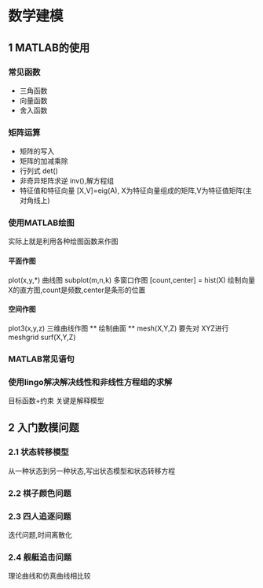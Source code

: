 # 数学建模

## 1 MATLAB的使用

### 常见函数

* 三角函数
* 向量函数
* 舍入函数

### 矩阵运算

* 矩阵的写入
* 矩阵的加减乘除
* 行列式  det()
* 非奇异矩阵求逆 inv(),解方程组
* 特征值和特征向量  [X,V]=eig(A), X为特征向量组成的矩阵,V为特征值矩阵(主对角线上)

### 使用MATLAB绘图

实际上就是利用各种绘图函数来作图
#### 平面作图
plot(x,y,*)   曲线图
subplot(m,n,k)  多窗口作图
[count,center] = hist(X)  绘制向量X的直方图,count是频数,center是条形的位置
#### 空间作图
plot3(x,y,z)  三维曲线作图
** 绘制曲面 **
mesh(X,Y,Z)  要先对 XYZ进行meshgrid
surf(X,Y,Z)

### MATLAB常见语句

### 使用lingo解决解决线性和非线性方程组的求解
目标函数+约束
关键是解释模型

## 2 入门数模问题
### 2.1 状态转移模型
从一种状态到另一种状态,写出状态模型和状态转移方程
### 2.2 棋子颜色问题
### 2.3 四人追逐问题
迭代问题,时间离散化
### 2.4 舰艇追击问题
理论曲线和仿真曲线相比较
